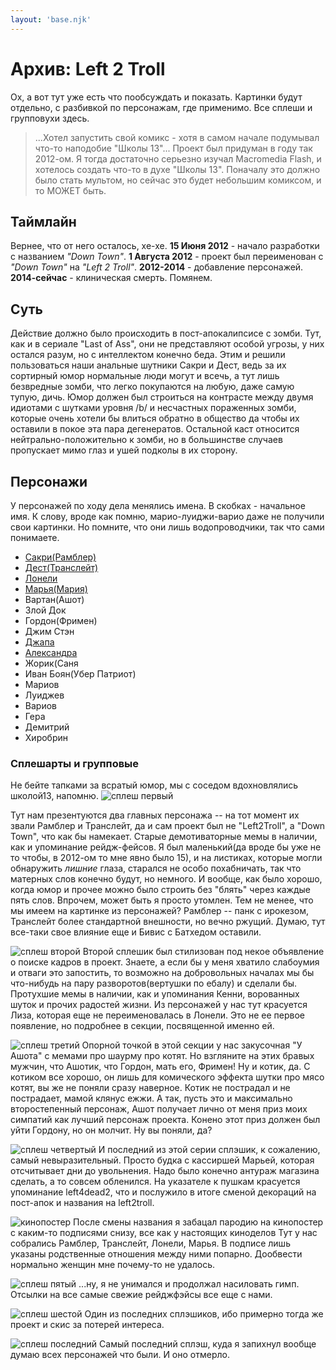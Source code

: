 ```yaml
---
layout: 'base.njk'
---
```


# Архив: Left 2 Troll

Ох, а вот тут уже есть что пообсуждать и показать. Картинки будут отдельно, с разбивкой по персонажам, где применимо. Все сплеши и групповухи здесь.

>...Хотел запустить свой комикс - хотя в самом начале подумывал что-то наподобие "Школы 13"...
>Проект был придуман в году так 2012-ом. Я тогда достаточно серьезно изучал Macromedia Flash, и хотелось создать что-то в духе "Школы 13". Поначалу это должно было стать мультом, но сейчас это будет небольшим комиксом, и то МОЖЕТ быть. 


## Таймлайн

Вернее, что от него осталось, хе-хе.
**15 Июня 2012** - начало разработки с названием *"Down Town"*.
**1 Августа 2012** - проект был переименован с *"Down Town"* на *"Left 2 Troll"*.
**2012-2014** - добавление персонажей.
**2014-сейчас** - клиническая смерть. Помянем. 

## Суть

Действие должно было происходить в пост-апокалипсисе с зомби. Тут, как и в сериале "Last of Ass", они не представляют особой угрозы, у них остался разум, но с интеллектом конечно беда. Этим и решили пользоваться наши анальные шутники Сакри и Дест, ведь за их сортирный юмор нормальные люди могут и всечь, а тут лишь безвредные зомби, что легко покупаются на любую, даже самую тупую, дичь. Юмор должен был строиться на контрасте между двумя идиотами с шутками уровня /b/ и несчастных пораженных зомби, которые очень хотели бы влиться обратно в общество да чтобы их оставили в покое эта пара дегенератов.
Остальной каст относится нейтрально-положительно к зомби, но в большинстве случаев пропускает мимо глаз и ушей подколы в их сторону. 

## Персонажи
У персонажей по ходу дела менялись имена. В скобках - начальное имя. К слову, вроде как помню, марио-луиджи-варио даже не получили свои картинки. Но помните, что они лишь водопроводчики, так что сами понимаете.

- [Сакри(Рамблер)](./sacry)
- [Дест(Транслейт)](./dest)
- [Лонели](./lonely)
- [Марья(Мария)](./mary)
- Вартан(Ашот)
- Злой Док
- Гордон(Фримен)
- Джим Стэн
- [Джапа](./japa)
- [Александра](./alexandra)
- Жорик(Саня
- Иван Боян(Убер Патриот)
- Мариов
- Луиджев
- Вариов
- Гера
- Демитрий
- Хиробрин

### Сплешарты и групповые

Не бейте тапками за всратый юмор, мы с соседом вдохновлялись школой13, напомню.
![сплеш первый](/img_orig/old/l2t/3.jpg)

Тут нам презентуются два главных персонажа -- на тот момент их звали Рамблер и Транслейт, да и сам проект был не "Left2Troll", а "Down Town", что как бы намекает. Старые демотиваторные мемы в наличии, как и упоминание рейдж-фейсов. Я был маленький(да вроде бы уже не то чтобы, в 2012-ом то мне явно было 15), и на листиках, которые могли обнаружить *лишние* глаза, старался не особо похабничать, так что матерных слов конечно будут, но немного. И вообще, как было хорошо, когда юмор и прочее можно было строить без "блять" через каждые пять слов. Впрочем, может быть я просто утомлен.
Тем не менее, что мы имеем на картинке из персонажей? Рамблер -- панк с ирокезом, Транслейт более стандартной внешности, но вечно ржущий. Думаю, тут все-таки свое влияние еще и Бивис с Батхедом оставили.

![сплеш второй](/img_orig/old/l2t/4.jpg)
Второй сплешик был стилизован под некое объявление о поиске кадров в проект. Знаете, а если бы у меня хватило слабоумия и отваги это запостить, то возможно на добровольных началах мы бы что-нибудь на пару разворотов(вертушки по ебалу) и сделали бы. Протухшие мемы в наличии, как и упоминания Кенни, ворованных шуток и прочих радостей жизни.
Из персонажей у нас тут красуется Лиза, которая еще не переименовалась в Лонели. Это не ее первое появление, но подробнее в секции, посвященной именно ей.

![сплеш третий](/img_orig/old/l2t/5.jpg)
Опорной точкой в этой секции у нас закусочная "У Ашота" с мемами про шаурму про котят. Но взгляните на этих бравых мужчин, что Ашотик, что Гордон, мать его, Фримен! Ну и котик, да. С котиком все хорошо, он лишь для комического эффекта шутки про мясо котят, вы же не поняли сразу наверное. Котик не пострадал и не пострадает, мамой клянус ежжи. А так, пусть это и максимально второстепенный персонаж, Ашот получает лично от меня приз моих симпатий как лучший персонаж проекта.
Конено этот приз должен был уйти Гордону, но он молчит. Ну вы поняли, да?

![сплеш четвертый](/img_orig/old/l2t/6.jpg)
И последний из этой серии сплэшик, к сожалению, самый невыразительный. Просто будка с кассиршей Марьей, которая отсчитывает дни до увольнения. Надо было конечно антураж магазина сделать, а то совсем обленился. На указателе к пушкам красуется упоминание left4dead2, что и послужило в итоге сменой декораций на пост-апок и названия на left2troll.

![кинопостер](/img_orig/old/l2t/7.jpg)
После смены названия я забацал пародию на кинопостер с каким-то подписями снизу, все как у настоящих киноделов Тут у нас собрались Рамблер, Транслейт, Лонели, Марья. В подписе лишь указаны родственные отношения между ними попарно.
Дообвести нормально женщин мне почему-то не удалось.

![сплеш пятый](/img_orig/old/l2t/23.jpg)
...ну, я не унимался и продолжал насиловать гимп. Отсылки на все самые свежие рейджфэйсы все еще с нами.

![сплеш шестой](/img_orig/old/l2t/29.jpg)
Один из последних сплэшиков, ибо примерно тогда же проект и скис за потерей интереса.

![сплеш последний](/img_orig/old/l2t/30.jpg)
Самый последний сплэш, куда я запихнул вообще думаю всех персонажей что были. И оно отмерло.
